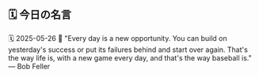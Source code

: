 ## 🗓️ 今日の名言

<!--START_SECTION:quote-->
🗓️ 2025-05-26
💬 "Every day is a new opportunity. You can build on yesterday's success or put its failures behind and start over again. That's the way life is, with a new game every day, and that's the way baseball is." — Bob Feller
<!--END_SECTION:quote-->
